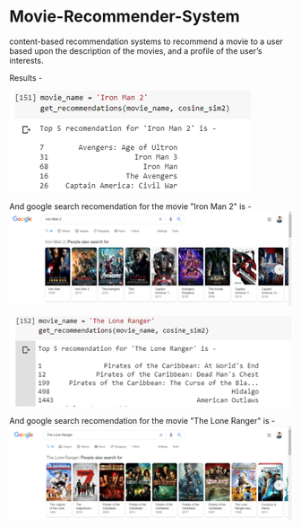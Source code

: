 # Movie-Recommender-System
content-based recommendation systems to recommend a movie to a user based upon the description of the movies, and a profile of the user’s interests.

Results -



 ![Alt Text](https://github.com/anuj-glitch/Movie-Recommender-System/blob/master/files/iron%20man%202%20codes.PNG)

And google search recomendation for the movie "Iron Man 2" is -
 ![Alt Text](https://github.com/anuj-glitch/Movie-Recommender-System/blob/master/files/iron%20man%202.PNG)
 
 
 
 
 
 ![Alt Text](https://github.com/anuj-glitch/Movie-Recommender-System/blob/master/files/the%20lone%20ranger%20codes.PNG)
 
And google search recomendation for the movie "The Lone Ranger" is -
 ![Alt Text](https://github.com/anuj-glitch/Movie-Recommender-System/blob/master/files/the%20lone%20ranger.PNG)
